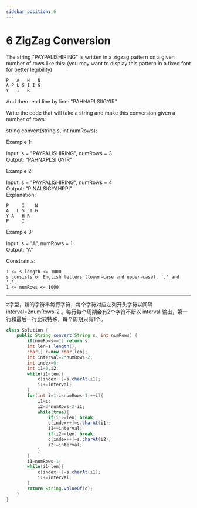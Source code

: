 ```yaml
---
sidebar_position: 6
---
```


# 6 ZigZag Conversion

The string "PAYPALISHIRING" is written in a zigzag pattern on a given number of rows like this: (you may want to display this pattern in a fixed font for better legibility)
~~~
P   A   H   N
A P L S I I G
Y   I   R
~~~
And then read line by line: "PAHNAPLSIIGYIR"

Write the code that will take a string and make this conversion given a number of rows:

string convert(string s, int numRows);
 

Example 1:

Input: s = "PAYPALISHIRING", numRows = 3  
Output: "PAHNAPLSIIGYIR"

Example 2:

Input: s = "PAYPALISHIRING", numRows = 4  
Output: "PINALSIGYAHRPI"  
Explanation:
~~~
P     I    N
A   L S  I G
Y A   H R
P     I
~~~

Example 3:

Input: s = "A", numRows = 1  
Output: "A"
 

Constraints:

```
1 <= s.length <= 1000  
s consists of English letters (lower-case and upper-case), ',' and '.'.  
1 <= numRows <= 1000
```

---

z字型，新的字符串每行字符，每个字符对应左列开头字符以间隔 interval=2numRows-2 。每行每个周期会有2个字符不断以 interval 输出，第一行和最后一行比较特殊，每个周期只有1个。

~~~java
class Solution {
    public String convert(String s, int numRows) {
        if(numRows==1) return s;
        int len=s.length();
        char[] c=new char[len];
        int interval=2*numRows-2;
        int index=0;
        int i1=0,i2;
        while(i1<len){
            c[index++]=s.charAt(i1);
            i1+=interval;
        }
        for(int i=1;i<numRows-1;++i){
            i1=i;
            i2=2*numRows-2-i1;
            while(true){
                if(i1>=len) break;
                c[index++]=s.charAt(i1);
                i1+=interval;
                if(i2>=len) break;
                c[index++]=s.charAt(i2);
                i2+=interval;
            }
        }
        i1=numRows-1;
        while(i1<len){
            c[index++]=s.charAt(i1);
            i1+=interval;
        }
        return String.valueOf(c);
    }
}
~~~